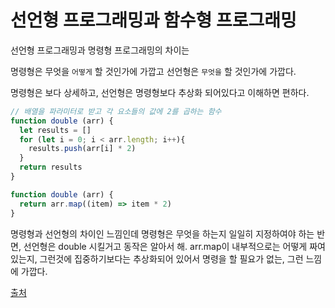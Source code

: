 # 선언형 프로그래밍과 함수형 프로그래밍

선언형 프로그래밍과 명령형 프로그래밍의 차이는

명령형은 무엇을 `어떻게` 할 것인가에 가깝고
선언형은 `무엇을` 할 것인가에 가깝다.

명령형은 보다 상세하고, 선언형은 명령형보다 추상화 되어있다고 이해하면 편하다.


```javascript
// 배열을 파라미터로 받고 각 요소들의 값에 2를 곱하는 함수
function double (arr) {
  let results = []
  for (let i = 0; i < arr.length; i++){
    results.push(arr[i] * 2)
  }
  return results
}
```


```javascript
function double (arr) {
  return arr.map((item) => item * 2)
}
```

명령형과 선언형의 차이인 느낌인데 명령형은 무엇을 하는지 일일히 지정하여야 하는 반면, 선언형은 double 시킬거고 동작은 알아서 해.
arr.map이 내부적으로는 어떻게 짜여있는지, 그런것에 집중하기보다는 추상화되어 있어서 명령을 할 필요가 없는, 그런 느낌에 가깝다.


[출처](https://boxfoxs.tistory.com/430)
